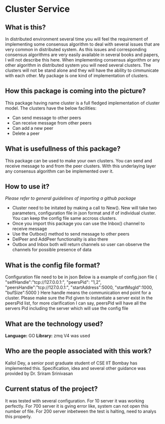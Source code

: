 Cluster Service
===============
What is this?
--------------
In distributed environment several time you will feel the requirement of implementing some consensus 
algorithm to deal with several issues that are very common in distributed system. As this issues
and corresponding consensus algorithms are very easily available in several books and papers, I will
not describe this here. When implementing consensus algorithm or any other algorithm in distributed
system you will need several clusters. The clusters will not be stand alone and they will have the
ability to cimmunicate with each other. My package is one kind of implementation of clusters.


How this package is coming into the picture?
--------------------------------------------
This package having name cluster is a full fledged implementation of cluster model. The clusters have
the below facilities:

- Can send message to other peers
- Can receive message from other peers
- Can add a new peer
- Delete a peer


What is usefullness of this package?
------------------------------------
This package can be used to make your own clusters. You can send and receive message to and from the
peer clusters. With this underlaying layer any consensus algorithm can be implemented over it.



How to use it?
-------------
*Please refer to general guidelines of importing a github package*
- Cluster need to be initated by making a call to New(). New will take two parameters, configuration file
in json format and if of individual cluster. You can keep the config file same accross clusters.
- Once you import this package you can use the Inbox() channel to receive message
- Use the Outbox() method to send message to other peers
- DelPeer and AddPeer functionality is also there
- Outbox and Inbox both will return channels so user can observe the channels for possible presence of data

What is the config file format?
------------------
Configuration file need to be in json
Below is a example of config.json file
	{
        "selfHandle":"tcp://127.0.0.1:",
        "peersPid": "1,2",
        "peersHandle":"tcp://127.0.0.1:",
        "startAddress":5000,
        "startMsgId":1000,
        "bufSize":5000
	}
Here handle means the communication end point for a cluster.
Please make sure the Pid given to instantiate a server exist in the peersPid list,
for more clarification I can say, peersPid will have all the servers Pid including 
the server which will use the config file

What are the technology used?
----------------------------
**Language:** GO 
**Library:** zmq V4 was used


Who are the people associated with this work?
---------------------------------------------
Kallol Dey, a senior post graduate student  of CSE IIT Bombay has implemented this.
Specification, idea and several other guidance was provided by Dr. Sriram Srinivasan


Current status of the project?
------------------------------
It was tested with several configuration. For 10 server it was working perfectly.
For 700 server it is gving error like, system can not open this number of file. 
For 200 server inbetween the test is halting, need to analys this properly.

